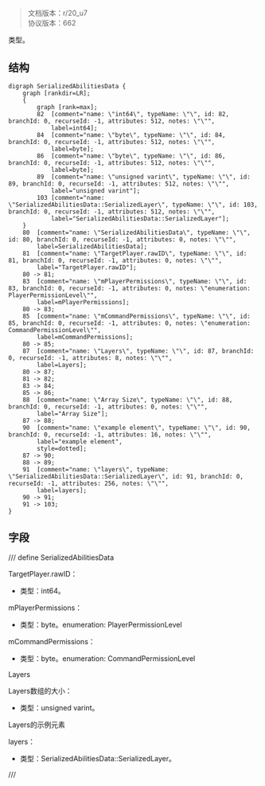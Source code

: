 # <!-- md:samp SerializedAbilitiesData -->

> 文档版本：r/20_u7<br/>协议版本：662

<!-- md:samp SerializedAbilitiesData -->类型。

## 结构

```viz
digraph SerializedAbilitiesData {
	graph [rankdir=LR];
	{
		graph [rank=max];
		82	[comment="name: \"int64\", typeName: \"\", id: 82, branchId: 0, recurseId: -1, attributes: 512, notes: \"\"",
			label=int64];
		84	[comment="name: \"byte\", typeName: \"\", id: 84, branchId: 0, recurseId: -1, attributes: 512, notes: \"\"",
			label=byte];
		86	[comment="name: \"byte\", typeName: \"\", id: 86, branchId: 0, recurseId: -1, attributes: 512, notes: \"\"",
			label=byte];
		89	[comment="name: \"unsigned varint\", typeName: \"\", id: 89, branchId: 0, recurseId: -1, attributes: 512, notes: \"\"",
			label="unsigned varint"];
		103	[comment="name: \"SerializedAbilitiesData::SerializedLayer\", typeName: \"\", id: 103, branchId: 0, recurseId: -1, attributes: 512, notes: \"\"",
			label="SerializedAbilitiesData::SerializedLayer"];
	}
	80	[comment="name: \"SerializedAbilitiesData\", typeName: \"\", id: 80, branchId: 0, recurseId: -1, attributes: 0, notes: \"\"",
		label=SerializedAbilitiesData];
	81	[comment="name: \"TargetPlayer.rawID\", typeName: \"\", id: 81, branchId: 0, recurseId: -1, attributes: 0, notes: \"\"",
		label="TargetPlayer.rawID"];
	80 -> 81;
	83	[comment="name: \"mPlayerPermissions\", typeName: \"\", id: 83, branchId: 0, recurseId: -1, attributes: 0, notes: \"enumeration: PlayerPermissionLevel\"",
		label=mPlayerPermissions];
	80 -> 83;
	85	[comment="name: \"mCommandPermissions\", typeName: \"\", id: 85, branchId: 0, recurseId: -1, attributes: 0, notes: \"enumeration: CommandPermissionLevel\"",
		label=mCommandPermissions];
	80 -> 85;
	87	[comment="name: \"Layers\", typeName: \"\", id: 87, branchId: 0, recurseId: -1, attributes: 8, notes: \"\"",
		label=Layers];
	80 -> 87;
	81 -> 82;
	83 -> 84;
	85 -> 86;
	88	[comment="name: \"Array Size\", typeName: \"\", id: 88, branchId: 0, recurseId: -1, attributes: 0, notes: \"\"",
		label="Array Size"];
	87 -> 88;
	90	[comment="name: \"example element\", typeName: \"\", id: 90, branchId: 0, recurseId: -1, attributes: 16, notes: \"\"",
		label="example element",
		style=dotted];
	87 -> 90;
	88 -> 89;
	91	[comment="name: \"layers\", typeName: \"SerializedAbilitiesData::SerializedLayer\", id: 91, branchId: 0, recurseId: -1, attributes: 256, notes: \"\"",
		label=layers];
	90 -> 91;
	91 -> 103;
}

```

## 字段

/// define
SerializedAbilitiesData

TargetPlayer.rawID：<!-- md:samp int64 -->

- 类型：int64。

mPlayerPermissions：<!-- md:samp byte -->

- 类型：byte。enumeration: PlayerPermissionLevel

mCommandPermissions：<!-- md:samp byte -->

- 类型：byte。enumeration: CommandPermissionLevel

Layers

Layers数组的大小：<!-- md:samp unsigned varint -->

- 类型：unsigned varint。

Layers的示例元素

layers：[<!-- md:samp SerializedAbilitiesData::SerializedLayer -->](refs/protocols/types/serializedabilitiesdata::serializedlayer.md)

- 类型：SerializedAbilitiesData::SerializedLayer。


///
